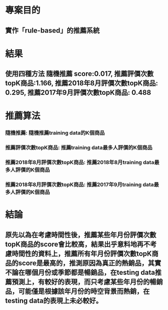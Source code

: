 # 專案目的
## 實作「rule-based」的推薦系統

# 結果
## 使用四種方法 隨機推薦 score:0.017, 推薦評價次數topK商品:1.166, 推薦2018年8月評價次數topK商品: 0.295, 推薦2017年9月評價次數topK商品: 0.488

# 推薦算法

### 隨機推薦: 隨機推薦training data的K個商品

### 推薦評價次數topK商品: 推薦training data最多人評價的K個商品

### 推薦2018年8月評價次數topK商品: 推薦2018年8月training data最多人評價的K個商品

### 推薦2018年8月評價次數topK商品: 推薦2017年9月training data最多人評價的K個商品

# 結論
## 原先以為在考慮時間性後，推薦某些年月份評價次數topK商品的score會比較高，結果出乎意料地再不考慮時間性的資料上，推薦所有年月份評價次數topK商品的score是最高的，推測原因為真正的熱銷品，其實不論在哪個月份或季節都是暢銷品，在testing data推薦預測上，有較好的表現，而只考慮某些年月份的暢銷品，可能僅是根據該年月份的時空背景而熱銷，在testing data的表現上未必較好。
